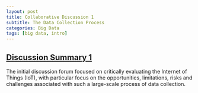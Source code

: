 ```yaml
---
layout: post
title: Collaborative Discussion 1
subtitle: The Data Collection Process
categories: Big Data
tags: [big data, intro]
---
```


## <a href= "assets/Discussion-Summary-1.pdf" type="application/pdf">Discussion Summary 1</a>

The initial discussion forum focused on critically evaluating the Internet of Things (IoT), with particular focus on the opportunities, limitations, risks and challenges associated with such a large-scale process of data collection.

